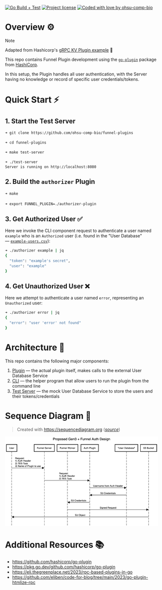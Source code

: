 [![Go Build + Test](https://github.com/ohsu-comp-bio/funnel-plugins/actions/workflows/tests.yaml/badge.svg)](https://github.com/ohsu-comp-bio/funnel-plugins/actions/workflows/tesrs.yaml)
[![Project license](https://img.shields.io/github/license/ohsu-comp-bio/funnel-plugins.svg)](LICENSE)
[![Coded with love by ohsu-comp-bio](https://img.shields.io/badge/Coded%20with%20%E2%99%A5%20by-OHSU-blue)](https://github.com/ohsu-comp-bio)

</div>

# Overview ⚙️

> [!NOTE]
> Adapted from Hashicorp's [gRPC KV Plugin example](https://github.com/hashicorp/go-plugin/tree/main/examples/grpc) 🚀

This repo contains Funnel Plugin development using the [`go-plugin`](https://github.com/hashicorp/go-plugin) package from [HashiCorp](https://github.com/hashicorp).

In this setup, the Plugin handles all user authentication, with the Server having no knowledge or record of specific user credentials/tokens.

# Quick Start ⚡

## 1. Start the Test Server 

```console
➜ git clone https://github.com/ohsu-comp-bio/funnel-plugins

➜ cd funnel-plugins

➜ make test-server

➜ ./test-server
Server is running on http://localhost:8080
```

## 2. Build the `authorizer` Plugin

```sh
➜ make

➜ export FUNNEL_PLUGIN=./authorizer-plugin
```

## 3. Get Authorized User ✅

Here we invoke the CLI component request to authenticate a user named `example` who is an `Authorized` user (i.e. found in the "User Database" — [`example-users.csv`](./tests/example-users.csv)):

```sh
➜ ./authorizer example | jq
{
  "token": "example's secret",
  "user": "example"
}
```

## 4. Get Unauthorized User ❌

Here we attempt to authenticate a user named `error`, representing an `Unauthorized` user:

```sh
➜ ./authorizer error | jq
{
  "error": "user 'error' not found"
}
```

# Architecture 📐

This repo contains the following major components:

1. [Plugin](https://github.com/ohsu-comp-bio/funnel-plugins/blob/main/plugin/auth_impl.go) — the actual plugin itself, makes calls to the external User Database Service
2. [CLI](https://github.com/ohsu-comp-bio/funnel-plugins/blob/main/main.go) — the helper program that allow users to run the plugin from the command line
3. [Test Server](https://github.com/ohsu-comp-bio/funnel-plugins/blob/main/tests/test-server.go) — the mock User Database Service to store the users and their tokens/credentials

# Sequence Diagram 📝

> Created with https://sequencediagram.org ([_source_](https://github.com/ohsu-comp-bio/funnel/blob/feature/plugins/plugins/sequence-diagram.txt))

![proposed-auth-design](./sequence-diagram.png)

# Additional Resources 📚

- https://github.com/hashicorp/go-plugin
- https://pkg.go.dev/github.com/hashicorp/go-plugin
- https://eli.thegreenplace.net/2023/rpc-based-plugins-in-go
- https://github.com/eliben/code-for-blog/tree/main/2023/go-plugin-htmlize-rpc
